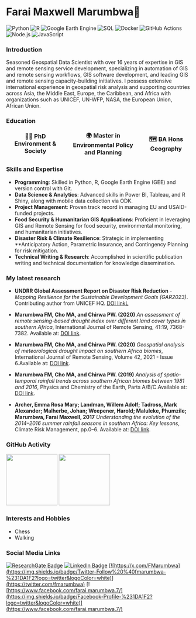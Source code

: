 # Farai Maxwell Marumbwa👋

<p align="left">
  <img alt="Python" src="https://img.shields.io/badge/-Python-3776AB?style=flat-square&logo=python&logoColor=white" />
  <img alt="R" src="https://img.shields.io/badge/-R-276DC3?style=flat-square&logo=r&logoColor=white" />
  <img alt="Google Earth Engine" src="https://img.shields.io/badge/-Google%20Earth%20Engine-34A853?style=flat-square&logo=google-earth&logoColor=white" />
  <img alt="SQL" src="https://img.shields.io/badge/-SQL-CC2927?style=flat-square&logo=microsoft-sql-server&logoColor=white" />
  <img alt="Docker" src="https://img.shields.io/badge/-Docker-46a2f1?style=flat-square&logo=docker&logoColor=white" />
  <img alt="GitHub Actions" src="https://img.shields.io/badge/-Github_Actions-2088FF?style=flat-square&logo=github-actions&logoColor=white" />
  <img alt="Node.js" src="https://img.shields.io/badge/-Node.js-43853d?style=flat-square&logo=node.js&logoColor=white" />
  <img alt="JavaScript" src="https://img.shields.io/badge/-JavaScript-F7DF1E?style=flat-square&logo=javascript&logoColor=black" />
</p>

### Introduction  
Seasoned Geospatial Data Scientist with over 16 years of expertise in GIS and remote sensing service development, specializing in automation of GIS and remote sensing workflows, GIS software development, and leading GIS and remote sensing capacity-building initiatives. I possess extensive international experience in geospatial risk analysis and supporting countries across Asia, the Middle East, Europe, the Caribbean, and Africa with organizations such as UNICEF, UN-WFP, NASA, the European Union, African Union. 


<h3>Education</h3>
<table>
  <thead align="center">
    <tr border: none;>
      <td><b>🧑‍🎓 PhD Environment & Society</b></td>
      <td><b>🌍 Master in Environmental Policy and Planning </b></td>
      <td><b>🗺️ BA Hons Geography</></td>
    </tr>
  </table>



### Skills and Expertise  
- **Programming**: Skilled in Python, R, Google Earth Engine (GEE) and version control with Git.  
- **Data Science & Analytics**: Advanced skills in Power BI, Tableau, and R Shiny, along with mobile data collection via ODK.  
- **Project Management**: Proven track record in managing EU and USAID-funded projects.  
- **Food Security & Humanitarian GIS Applications**: Proficient in leveraging GIS and Remote Sensing for food security, environmental monitoring, and humanitarian initiatives.  
- **Disaster Risk & Climate Resilience**: Strategic in implementing **Anticipatory Action, Parametric Insurance, and Contingency Planning for risk mitigation.  
- **Technical Writing & Research**: Accomplished in scientific publication writing and technical documentation for knowledge dissemination.  


### My latest research
- **UNDRR Global Assessment Report on Disaster Risk Reduction** - *Mapping Resilience for the Sustainable Development Goals (GAR2023)*. Contributing author from UNICEF HQ. [DOI linkL](https://www.undrr.org/media/88718/download)
  
- **Marumbwa FM, Cho MA, and Chirwa PW. (2020)** *An assessment of remote sensing-based drought index over different land cover types in southern Africa*, International Journal of Remote Sensing, 41:19, 7368-7382. Available at: [DOI link](https://doi.org/10.1080/01431161.2020.1757783).
  
- **Marumbwa FM, Cho MA, and Chirwa PW. (2020)** *Geospatial analysis of meteorological drought impact on southern Africa biomes*, International Journal of Remote Sensing, Volume 42, 2021 - Issue 6.Available at: [DOI link](https://doi.org/10.1080/01431161.2020.1851799).
  
- **Marumbwa FM, Cho MA, and Chirwa PW. (2019)** *Analysis of spatio-temporal rainfall trends across southern African biomes between 1981 and 2016*, Physics and Chemistry of the Earth, Parts A/B/C.Available at: [DOI link](https://doi.org/10.1016/j.pce.2019.10.004).
  
- **Archer, Emma Rosa Mary; Landman, Willem Adolf; Tadross, Mark Alexander; Malherbe, Johan; Weepener, Harold; Maluleke, Phumzile; Marumbwa, Farai Maxwell, 2017** *Understanding the evolution of the 2014–2016 summer rainfall seasons in southern Africa: Key lessons*, Climate Risk Management, pp.0–6. Available at: [DOI link](http://dx.doi.org/10.1016/j.crm.2017.03.006).


### GitHub Activity

<p align="left">

  <img src="https://github-readme-stats.vercel.app/api/top-langs/?username=maxmarumbwa&layout=compact&langs_count=6&theme=radical" height="140">
  <img src="https://github-readme-stats.vercel.app/api?username=maxmarumbwa&show_icons=true&theme=radical" height="140">
</p>

### Interests and Hobbies
- Chess
- Walking

### Social Media Links
[![ResearchGate Badge](https://img.shields.io/badge/follow-farai%20marumbwa-00CCBB?style=flat-square&logo=researchgate&logoColor=white)](https://www.researchgate.net/profile/Farai-Marumbwa)
[![LinkedIn Badge](https://img.shields.io/badge/Linkedin-farai%20marumbwa-0A66C2?style=flat-square&logo=linkedin&logoColor=white)](https://www.linkedin.com/in/farai-maxwell-marumbwa-01328529/)
[![https://x.com/FMarumbwa](https://img.shields.io/badge/Twitter-Follow%20%40fmarumbwa-%231DA1F2?logo=twitter&logoColor=white)](https://twitter.com/fmarumbwa)
[![https://www.facebook.com/farai.marumbwa.7/](https://img.shields.io/badge/Facebook-Profile-%231DA1F2?logo=twitter&logoColor=white)](https://www.facebook.com/farai.marumbwa.7/)









